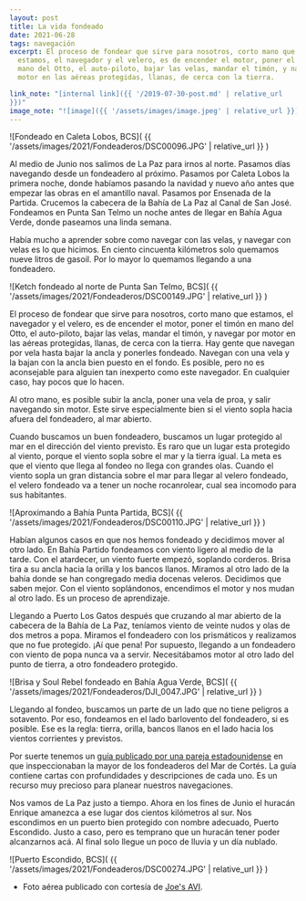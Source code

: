 ```yaml
---
layout: post
title: La vida fondeado
date: 2021-06-28
tags: navegación
excerpt: El proceso de fondear que sirve para nosotros, corto mano que
  estamos, el navegador y el velero, es de encender el motor, poner el timón en
  mano del Otto, el auto-piloto, bajar las velas, mandar el timón, y navegar por
  motor en las aéreas protegidas, llanas, de cerca con la tierra.

link_note: "[internal link]({{ '/2019-07-30-post.md' | relative_url
}})"
image_note: "![image]({{ '/assets/images/image.jpeg' | relative_url }})"
---
```


![Fondeado en Caleta Lobos, BCS](
  {{ '/assets/images/2021/Fondeaderos/DSC00096.JPG' | relative_url }}
)

Al medio de Junio nos salimos de La Paz para irnos al norte.
Pasamos días navegando desde un fondeadero al próximo. Pasamos por
Caleta Lobos la primera noche, donde habíamos pasando la navidad y nuevo
año antes que empezar las obras en el amantillo naval.
Pasamos por Ensenada de la Partida. Crucemos la cabecera de la Bahía
de La Paz al Canal de San José. Fondeamos en Punta San Telmo un noche
antes de llegar en Bahía Agua Verde, donde paseamos una linda semana.

Había mucho a aprender sobre como navegar con las velas, y navegar con velas
es lo que hicimos. En ciento cincuenta kilómetros solo quemamos nueve litros
de gasoil. Por lo mayor lo quemamos llegando a una fondeadero.

![Ketch fondeado al norte de Punta San Telmo, BCS](
  {{ '/assets/images/2021/Fondeaderos/DSC00149.JPG' | relative_url }}
)

El proceso de fondear que sirve para nosotros, corto mano que estamos, el
navegador y el velero, es de encender el motor, poner el timón en mano del Otto,
el auto-piloto, bajar las velas, mandar el timón, y navegar por
motor en las aéreas protegidas, llanas, de cerca con la tierra.
Hay gente que navegan
por vela hasta bajar la ancla y ponerles fondeado. Navegan con una vela y la
bajan con la ancla bien puesto en el fondo. Es posible, pero no es aconsejable
para alguien tan inexperto como este navegador.
En cualquier caso, hay pocos que lo hacen.

Al otro mano, es posible subir la ancla, poner una vela de proa, y salir
navegando sin motor. Este sirve especialmente bien si el viento sopla
hacia afuera del fondeadero, al mar abierto.

Cuando buscamos un buen fondeadero, buscamos un lugar protegido al mar en
el dirección del viento previsto. Es raro que un lugar esta protegido al
viento, porque el viento sopla sobre el mar y la tierra igual. La meta es
que el viento que llega al fondeo no llega con grandes olas. Cuando el viento
sopla un gran distancia sobre el mar para llegar al velero fondeado, el
velero fondeado va a tener un noche rocanrolear, cual sea incomodo para
sus habitantes.

![Aproximando a Bahía Punta Partida, BCS](
  {{ '/assets/images/2021/Fondeaderos/DSC00110.JPG' | relative_url }}
)

Habían algunos casos en que nos hemos fondeado y decidimos mover al otro lado.
En Bahía Partido fondeamos con viento ligero al medio de la tarde. Con el
atardecer, un viento fuerte empezó, soplando corderos.  Brisa tira a su ancla
hacia la orilla y los bancos llanos. Miramos al otro lado de la bahía donde se
han congregado media docenas veleros. Decidimos que saben mejor.  Con el viento
soplándonos, encendimos el motor y nos mudan al otro lado. Es un proceso de
aprendizaje.

Llegando a Puerto Los Gatos después que cruzando al mar abierto de la
cabecera de la Bahía de La Paz, teníamos viento de veinte nudos y olas de
dos metros a popa. Miramos el fondeadero con los prismáticos
y realizamos que no fue protegido. ¡Aí que pena! Por supuesto, llegando a
un fondeadero con viento de popa nunca va a servir. Necesitábamos motor al
otro lado del punto de tierra, a otro fondeadero protegido.

![Brisa y Soul Rebel fondeado en Bahía Agua Verde, BCS](
  {{ '/assets/images/2021/Fondeaderos/DJI_0047.JPG' | relative_url }}
)

Llegando al fondeo, buscamos un parte de un lado que no tiene peligros a
sotavento. Por eso, fondeamos en el lado barlovento del fondeadero, si
es posible. Ese es la regla: tierra, orilla, bancos llanos en el lado hacia
los vientos corrientes y previstos.

Por suerte tenemos un [guía publicado por una pareja estadounidense][guía] en
que inspeccionaban la mayor de los fondeaderos del Mar de Cortés. La guía
contiene cartas con profundidades y descripciones de cada uno. Es un recurso
muy precioso para planear nuestros navegaciones.

Nos vamos de La Paz justo a tiempo. Ahora en los fines de Junio el huracán
Enrique amanezca a ese lugar dos cientos kilómetros al sur. Nos escondimos
en un puerto bien protegido con nombre adecuado, Puerto Escondido.
Justo a caso, pero es temprano que un huracán tener poder alcanzarnos acá.
Al final solo llegue un poco de lluvia y un día nublado.

![Puerto Escondido, BCS](
  {{ '/assets/images/2021/Fondeaderos/DSC00274.JPG' | relative_url }}
)

- Foto aérea publicado con cortesía de [Joe's AVI][joe].

[guía]: https://bluelatitudepress.com/ "Guía de navegación del Mar de Cortés"
[joe]: https://joesavi.com "Joe's AVI photo and video"
